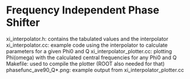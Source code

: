 # Frequency Independent Phase Shifter
xi_interpolator.h: contains the tabulated values and the interpolator
xi_interpolator.cc: example code using the interpolator to calculate parameters for a given Phi0 and Q
xi_interpolator_plotter.cc: plotting Phi(omega) with the calculated central frequencies for any Phi0 and Q
Makefile: used to compile the plotter (ROOT also needed for that)
phasefunc_ave90_Q*.png: example output from xi_interpolator_plotter.cc
